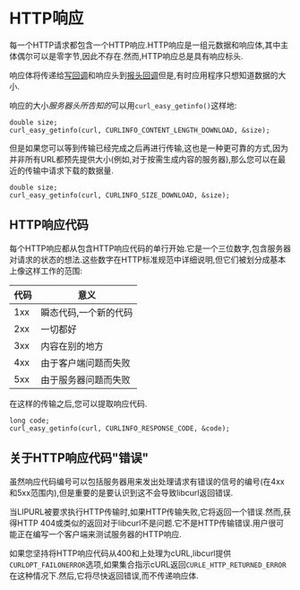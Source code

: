 
# HTTP响应

每一个HTTP请求都包含一个HTTP响应.HTTP响应是一组元数据和响应体,其中主体偶尔可以是零字节,因此不存在.然而,HTTP响应总是具有响应标头.

响应体将传递给[写回调](callback-write.md)和响应头到[报头回调](callback-header.md)但是,有时应用程序只想知道数据的大小.

响应的大小*服务器头所告知的*可以用`curl_easy_getinfo()`这样地:

```
double size;
curl_easy_getinfo(curl, CURLINFO_CONTENT_LENGTH_DOWNLOAD, &size);
```

但是如果您可以等到传输已经完成之后再进行传输,这也是一种更可靠的方式,因为并非所有URL都预先提供大小(例如,对于按需生成内容的服务器),那么您可以在最近的传输中请求下载的数据量.

```
double size;
curl_easy_getinfo(curl, CURLINFO_SIZE_DOWNLOAD, &size);
```

## HTTP响应代码

每个HTTP响应都从包含HTTP响应代码的单行开始.它是一个三位数字,包含服务器对请求的状态的想法.这些数字在HTTP标准规范中详细说明,但它们被划分成基本上像这样工作的范围:

| 代码  | 意义          |
| --- | ----------- |
| 1xx | 瞬态代码,一个新的代码 |
| 2xx | 一切都好        |
| 3xx | 内容在别的地方     |
| 4xx | 由于客户端问题而失败  |
| 5xx | 由于服务器问题而失败  |

在这样的传输之后,您可以提取响应代码.

```
long code;
curl_easy_getinfo(curl, CURLINFO_RESPONSE_CODE, &code);
```

## 关于HTTP响应代码"错误"

虽然响应代码编号可以包括服务器用来发出处理请求有错误的信号的编号(在4xx和5xx范围内),但是重要的是要认识到这不会导致libcurl返回错误.

当LIPURL被要求执行HTTP传输时,如果HTTP传输失败,它将返回一个错误.然而,获得HTTP 404或类似的返回对于libcurl不是问题.它不是HTTP传输错误.用户很可能正在编写一个客户端来测试服务器的HTTP响应.

如果您坚持将HTTP响应代码从400和上处理为cURL,libcurl提供`CURLOPT_FAILONERROR`选项,如果集合指示cURL返回`CURLE_HTTP_RETURNED_ERROR`在这种情况下.然后,它将尽快返回错误,而不传递响应体.
